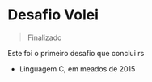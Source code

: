 # Desafio Volei

> Finalizado

Este foi o primeiro desafio que conclui rs 
 - Linguagem C, em meados de 2015
